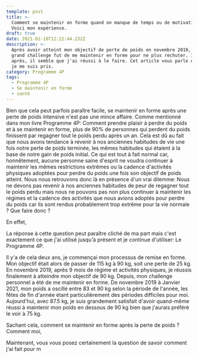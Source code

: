 ```yaml
---
template: post
title: >-
  Comment se maintenir en forme quand on manque de temps ou de motivation ?
  Voici mon expérience.
draft: true
date: 2021-02-10T12:22:44.232Z
description: >-
  Après avoir atteint mon objectif de perte de poids en novembre 2019, mon plus
  grand challenge fut de me maintenir en forme pour ne plus rechuter. 15 mois
  après, il semble que j'ai réussi à le faire. Cet article vous parle de comment
  je me suis pris.
category: Programme 4P
tags:
  - Programme 4P
  - Se maintenir en forme
  - santé
---
```

Bien que cela peut parfois paraître facile, se maintenir en forme après une perte de poids intensive n'est pas une mince affaire. Comme mentionné dans mon livre Programme 4P: Comment prendre plaisir à perdre du poids et à se maintenir en forme, plus de 90% de personnes qui perdent du poids finissent par regagner tout le poids perdu après un an. Cela est dû au fait que nous avons tendance à revenir à nos anciennes habitudes de vie une fois notre perte de poids terminée, les mêmes habitudes qui étaient à la base de notre gain de poids initial. Ce qui est tout à fait normal car, honnêtement, aucune personne saine d'esprit ne voudra continuer à maintenir les mêmes restrictions extrêmes ou la cadence d'activités physiques adoptées pour perdre du poids une fois son objectif de poids atteint. Nous nous retrouvons donc là en présence d'un vrai dilemme: Nous ne devons pas revenir à nos anciennes habitudes de peur de regagner tout le poids perdu mais nous ne pouvons pas non plus continuer à maintenir les régimes et la cadence des activités que nous avions adoptés pour perdre du poids car ils sont rendus probablement trop extrême pour la vie normale ? Que faire donc ?

En effet, 

La réponse à cette question peut paraître cliché de ma part mais c'est exactement ce que j'ai utilisé jusqu'à présent et je continue d'utiliser: Le Programme 4P.

Il y'a de cela deux ans, je commençai mon processus de remise en forme. Mon objectif était alors de passer de 115 kg à 90 kg, soit une perte de 25 kg. En novembre 2019, après 9 mois de régime et activités physiques, je réussis finalement à atteindre mon objectif de 90 kg. Depuis, mon challenge personnel a été de me maintenir en forme. De novembre 2019 à Janvier 2021, mon poids a oscillé entre 83 et 90 kg selon la période de l'année, les fêtes de fin d'année étant particulièrement des périodes difficiles pour moi. Aujourd'hui, avec 87.5 kg, je suis grandement satisfait d'avoir quand-même réussi à maintenir mon poids en dessous de 90 kg bien que j'aurais préféré le voir à 75 kg.

Sachant cela, comment se maintenir en forme après la perte de poids ? Comment moi, 

Maintenant, vous vous posez certainement la question de savoir comment j'ai fait pour m
